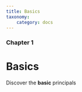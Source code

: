 ```yaml
---
title: Basics
taxonomy:
    category: docs
---
```


### Chapter 1

# Basics

Discover the **basic** principals
